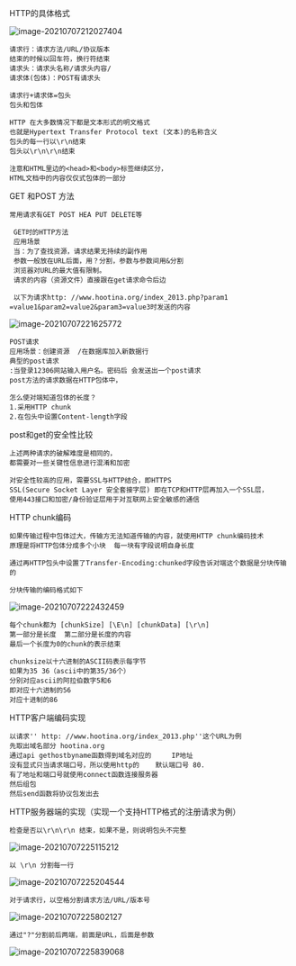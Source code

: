 HTTP的具体格式

![image-20210707212027404](C:\Users\Echo\AppData\Roaming\Typora\typora-user-images\image-20210707212027404.png)

```
请求行：请求方法/URL/协议版本
结束的时候以回车符，换行符结束
请求头：请求头名称/请求头内容/
请求体(包体)：POST有请求头

请求行+请求体=包头
包头和包体
```

```
HTTP 在大多数情况下都是文本形式的明文格式
也就是Hypertext Transfer Protocol text (文本)的名称含义
包头的每一行以\r\n结束
包头以\r\n\r\n结束

注意和HTML里边的<head>和<body>标签继续区分，
HTML文档中的内容仅仅式包体的一部分
```

GET 和POST 方法

```
常用请求有GET POST HEA PUT DELETE等
 
 GET时的HTTP方法
 应用场景
 当：为了查找资源，请求结果无持续的副作用
 参数一般放在URL后面，用？分割，参数与参数间用&分割
 浏览器对URL的最大值有限制。
 请求的内容（资源文件）直接跟在get请求命令后边
 
 以下为请求http: //www.hootina.org/index_2013.php?param1 =value1&param2=value2&param3=value3时发送的内容
```

![image-20210707221625772](C:\Users\Echo\AppData\Roaming\Typora\typora-user-images\image-20210707221625772.png)

```
POST请求
应用场景：创建资源  /在数据库加入新数据行
典型的post请求 
:当登录12306网站输入用户名。密码后 会发送出一个post请求
post方法的请求数据在HTTP包体中，

怎么使对端知道包体的长度？
1.采用HTTP chunk
2.在包头中设置Content-length字段
```

post和get的安全性比较

```
上述两种请求的破解难度是相同的，
都需要对一些关键性信息进行混淆和加密

对安全性较高的应用，需要SSL与HTTP结合，即HTTPS
SSL(Secure Socket Layer 安全套接字层) 即在TCP和HTTP层再加入一个SSL层，
使用443接口和加密/身份验证层用于对互联网上安全敏感的通信
```

HTTP chunk编码

```
如果传输过程中包体过大，传输方无法知道传输的内容，就使用HTTP chunk编码技术
原理是将HTTP包体分成多个小块  每一块有字段说明自身长度

通过再HTTP包头中设置了Transfer-Encoding:chunked字段告诉对端这个数据是分块传输的

分块传输的编码格式如下
```

![image-20210707222432459](C:\Users\Echo\AppData\Roaming\Typora\typora-user-images\image-20210707222432459.png)

```
每个chunk都为 [chunkSize] [\E\n] [chunkData] [\r\n]
第一部分是长度  第二部分是长度的内容
最后一个长度为0的chunk的表示结束

chunksize以十六进制的ASCII码表示每字节
如果为35 36（ascii中的第35/36个）
分别对应ascii的阿拉伯数字5和6
即对应十六进制的56   
对应十进制的86
```

HTTP客户端编码实现

```
以请求'' http: //www.hootina.org/index_2013.php''这个URL为例
先取出域名部分 hootina.org
通过api gethostbyname函数得到域名对应的     IP地址
没有显式只当请求端口号，所以使用http的    默认端口号 80.
有了地址和端口号就使用connect函数连接服务器
然后组包
然后send函数将协议包发出去
```

HTTP服务器端的实现（实现一个支持HTTP格式的注册请求为例）

```
检查是否以\r\n\r\n 结束，如果不是，则说明包头不完整
```

![image-20210707225115212](C:\Users\Echo\AppData\Roaming\Typora\typora-user-images\image-20210707225115212.png)

```
以 \r\n 分割每一行
```

![image-20210707225204544](C:\Users\Echo\AppData\Roaming\Typora\typora-user-images\image-20210707225204544.png)

```
对于请求行，以空格分割请求方法/URL/版本号
```

![image-20210707225802127](C:\Users\Echo\AppData\Roaming\Typora\typora-user-images\image-20210707225802127.png)

```
通过"?"分割前后两端，前面是URL，后面是参数
```

![image-20210707225839068](C:\Users\Echo\AppData\Roaming\Typora\typora-user-images\image-20210707225839068.png)


